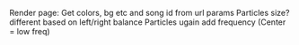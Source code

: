 Render page:
Get colors, bg etc and song id from url params
Particles size? different based on left/right balance
Particles ugain add frequency (Center = low freq)
